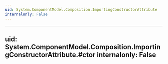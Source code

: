 ```yaml
---
uid: System.ComponentModel.Composition.ImportingConstructorAttribute
internalonly: False
---
```


---
uid: System.ComponentModel.Composition.ImportingConstructorAttribute.#ctor
internalonly: False
---
